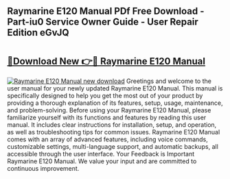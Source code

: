 ## Raymarine E120 Manual PDf Free Download - Part-iu0 Service Owner Guide - User Repair Edition eGvJQ

# <h2><a href="http://bc99542.oget.top/?id=Raymarine+E120+Manual">🔗Download New 👉🔴 Raymarine E120 Manual</a></h2>

[![Raymarine E120 Manual new download](https://i.imgur.com/5g1atiW.png)](http://bc99542.oget.top/?id=Raymarine+E120+Manual)
Greetings and welcome to the user manual for your newly updated Raymarine E120 Manual. This manual is specifically designed to help you get the most out of your product by providing a thorough explanation of its features, setup, usage, maintenance, and problem-solving. Before using your Raymarine E120 Manual, please familiarize yourself with its functions and features by reading this user manual. It includes clear instructions for installation, setup, and operation, as well as troubleshooting tips for common issues. Raymarine E120 Manual comes with an array of advanced features, including voice commands, customizable settings, multi-language support, and automatic backups, all accessible through the user interface. Your Feedback is Important Raymarine E120 Manual. We value your input and are committed to continuous improvement.

